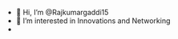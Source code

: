 - 👋 Hi, I’m @Rajkumargaddi15
- 👀 I’m interested in Innovations and Networking
- 

<!---
Rajkumargaddi15/Rajkumargaddi15 is a ✨ special ✨ repository because its `README.md` (this file) appears on your GitHub profile.
You can click the Preview link to take a look at your changes.
--->
